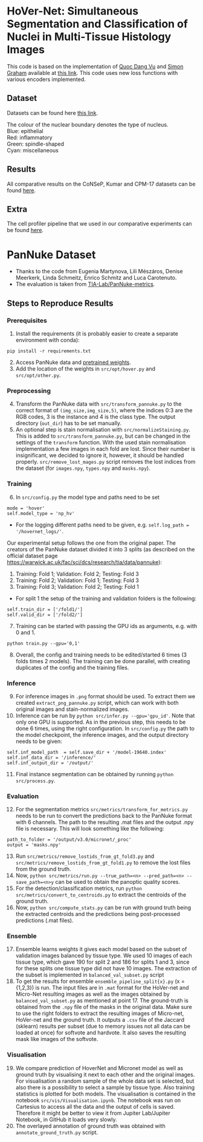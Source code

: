 # HoVer-Net: Simultaneous Segmentation and Classification of Nuclei in Multi-Tissue Histology Images

This code is based on the implementation of [Quoc Dang Vu](https://github.com/vqdang) and [Simon Graham](https://github.com/simongraham) available at [this link](https://github.com/vqdang/hover_net). This code uses new loss functions with various encoders implemented. <br />



## Dataset

Datasets can be found here [this link](https://warwick.ac.uk/fac/sci/dcs/research/tia/data/). <br />


The colour of the nuclear boundary denotes the type of nucleus. <br />
Blue: epithelial<br />
Red: inflammatory <br />
Green: spindle-shaped <br />
Cyan: miscellaneous

## Results

All comparative results on the CoNSeP, Kumar and CPM-17 datasets can be found [here](https://drive.google.com/drive/folders/1WTkleeaE6ne8qxuYzptv2bKwMdZVBpzr?usp=sharing). 

## Extra

The cell profiler pipeline that we used in our comparative experiments can be found [here](https://drive.google.com/file/d/1E5UII9fsYT2N2KBUNLS89OV9AstYDLlZ/view?usp=sharing).


# PanNuke Dataset

* Thanks to the code from Eugenia Martynova, Lili Mészáros, Denise Meerkerk, Linda Schmeitz, Enrico Schmitz and Luca Carotenuto.
* The evaluation is taken from [TIA-Lab/PanNuke-metrics](https://github.com/TIA-Lab/PanNuke-metrics).


## Steps to Reproduce Results
### Prerequisites
1. Install the requirements (it is probably easier to create a separate environment with conda):
```
pip install -r requirements.txt
```
2. Access PanNuke data and [pretrained weights](https://drive.google.com/file/d/187C9pGjlVmlqz-PlKW1K8AYfxDONrB0n/view).
3. Add the location of the weights in `src/opt/hover.py` and `src/opt/other.py`.

### Preprocessing
4. Transform the PanNuke data with `src/transform_pannuke.py` to the correct format of `(img_size,img_size,5)`, where the indices 0:3 are the RGB codes, 3 is the instance and 4 is the class type. The output directory (`out_dir`) has to be set manually.
5. An optional step is stain normalisation with `src/normalizeStaining.py`. This is added to `src/transform_pannuke.py`, but can be changed in the settings of the `transform` function. With the used stain normalisation implementation a few images in each fold are lost. Since their number is insignificant, we decided to ignore it, however, it should be handled properly. `src/remove_lost_mages.py` script removes the lost indices from the dataset (for `images.npy`, `types.npy` and `masks.npy`).

### Training
6. In `src/config.py` the model type and paths need to be set 
```
mode = 'hover'
self.model_type = 'np_hv'
```
* For the logging different paths need to be given, e.g. `self.log_path = '/hovernet_logs/'`.   


Our experimental setup follows the one from the original paper. The creators of the PanNuke dataset divided it into 3 splits (as described on the official dataset page https://warwick.ac.uk/fac/sci/dcs/research/tia/data/pannuke):   
1) Training: Fold 1; Validation: Fold 2; Testing: Fold 3  
2) Training: Fold 2; Validation: Fold 1; Testing: Fold 3  
3) Training: Fold 3; Validation: Fold 2; Testing: Fold 1  

* For split 1 the setup of the training and validation folders is the following:
```
self.train_dir = ['/fold1/']
self.valid_dir = ['/fold2/']
```
7. Training can be started with passing the GPU ids as arguments, e.g. with 0 and 1.
```
python train.py --gpu='0,1'
```
8. Overall, the config and training needs to be edited/started 6 times (3 folds times 2 models). The training can be done parallel, with creating duplicates of the config and the training files.

### Inference
9. For inference images in `.png` format should be used. To extract them we created `extract_png_pannuke.py` script, which can work with both original images and stain-normalized images.
10. Inference can be run by `python src/infer.py --gpu='gpu_id'`. Note that only one GPU is supported. As in the previous step, this needs to be done 6 times, using the right configuration. In `src/config.py` the path to the model checkpoint, the inference images, and the output directory needs to be given:
```
self.inf_model_path  = self.save_dir + '/model-19640.index'
self.inf_data_dir = '/inference/'
self.inf_output_dir = '/output/'
```
11. Final instance segmentation can be obtained by running `python src/process.py`.

### Evaluation
12. For the segmentation metrics `src/metrics/transform_for_metrics.py` needs to be run to convert the predictions back to the PanNuke format with 6 channels. The path to the resulting .mat files and the output .npy file is necessary. This will look something like the following:
```
path_to_folder = '/output/v3.0/micronet/_proc' 
output = 'masks.npy'
```
13. Run `src/metrics/remove_lostids_from_gt_fold3.py` and `src/metrics/remove_lostids_from_gt_fold1.py` to remove the lost files from the ground truth. 
14. Now, `python src/metrics/run.py --true_path=<n> --pred_path=<n> --save_path=<n>y` can be used to obtain the panoptic quality scores.
15. For the detection/classification metrics, run `python src/metrics/convert_to_centroids.py` to extract the centroids of the ground truth.
16. Now, `python src/compute_stats.py` can be run with ground truth being the extracted centroids and the predictions being post-processed predictions (.mat files).

### Ensemble
17. Ensemble learns weights it gives each model based on the subset of validation images balanced by tissue type. We used 10 images of each tissue type, which gave 190 for split 2 and 186 for splits 1 and 3, since for these splits one tissue type did not have 10 images. The extraction of the subset is implemented in `balanced_val_subset.py` script
18. To get the results for ensemble `ensemble_pipeline_split{x}.py` (x = {1,2,3}) is run. The input files are in `.mat` format for the HoVer-net and Micro-Net resulting images as well as the images obtained by `balanced_val_subset.py` as mentioned at point 17. The ground-truth is obtained from the `.npy` file of the masks in the original data. Make sure to use the right folders to extract the resulting images of Micro-net, HoVer-net and the ground truth. It outputs a `.csv` file of the Jaccard (sklearn) results per subset (due to memory issues not all data can be loaded at once) for softvote and hardvote. It also saves the resulting mask like images of the softvote.

### Visualisation
19. We compare prediction of HoverNet and Micronet model as well as ground truth by visualising it next to each other and the original images. For visualisation a random sample of the whole data set is selected, but also there is a possibility to select a sample by tissue type. Also training statistics is plotted for both models. The visualisation is contained in the notebook `src/vis/Visualisation.ipynb`. The notebook was run on Cartesius to access all the data and the output of cells is saved. Therefore it might be better to view it from Jupiter Lab/Jupiter Notebook, in GitHub it loads very slowly.
20. The overlayed annotation of ground truth was obtained with `annotate_ground_truth.py` script.


